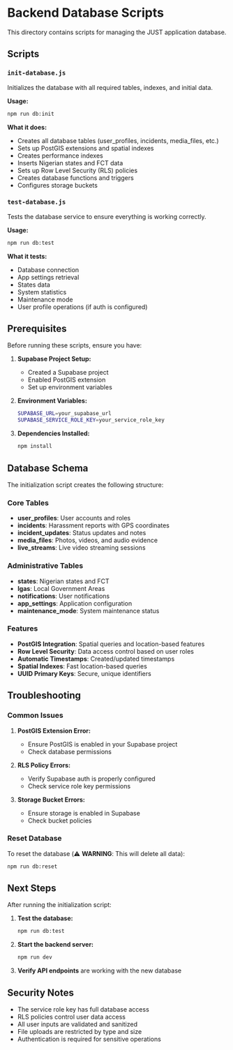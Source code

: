# Backend Database Scripts

This directory contains scripts for managing the JUST application database.

## Scripts

### `init-database.js`
Initializes the database with all required tables, indexes, and initial data.

**Usage:**
```bash
npm run db:init
```

**What it does:**
- Creates all database tables (user_profiles, incidents, media_files, etc.)
- Sets up PostGIS extensions and spatial indexes
- Creates performance indexes
- Inserts Nigerian states and FCT data
- Sets up Row Level Security (RLS) policies
- Creates database functions and triggers
- Configures storage buckets

### `test-database.js`
Tests the database service to ensure everything is working correctly.

**Usage:**
```bash
npm run db:test
```

**What it tests:**
- Database connection
- App settings retrieval
- States data
- System statistics
- Maintenance mode
- User profile operations (if auth is configured)

## Prerequisites

Before running these scripts, ensure you have:

1. **Supabase Project Setup:**
   - Created a Supabase project
   - Enabled PostGIS extension
   - Set up environment variables

2. **Environment Variables:**
   ```bash
   SUPABASE_URL=your_supabase_url
   SUPABASE_SERVICE_ROLE_KEY=your_service_role_key
   ```

3. **Dependencies Installed:**
   ```bash
   npm install
   ```

## Database Schema

The initialization script creates the following structure:

### Core Tables
- **user_profiles**: User accounts and roles
- **incidents**: Harassment reports with GPS coordinates
- **incident_updates**: Status updates and notes
- **media_files**: Photos, videos, and audio evidence
- **live_streams**: Live video streaming sessions

### Administrative Tables
- **states**: Nigerian states and FCT
- **lgas**: Local Government Areas
- **notifications**: User notifications
- **app_settings**: Application configuration
- **maintenance_mode**: System maintenance status

### Features
- **PostGIS Integration**: Spatial queries and location-based features
- **Row Level Security**: Data access control based on user roles
- **Automatic Timestamps**: Created/updated timestamps
- **Spatial Indexes**: Fast location-based queries
- **UUID Primary Keys**: Secure, unique identifiers

## Troubleshooting

### Common Issues

1. **PostGIS Extension Error:**
   - Ensure PostGIS is enabled in your Supabase project
   - Check database permissions

2. **RLS Policy Errors:**
   - Verify Supabase auth is properly configured
   - Check service role key permissions

3. **Storage Bucket Errors:**
   - Ensure storage is enabled in Supabase
   - Check bucket policies

### Reset Database

To reset the database (⚠️ **WARNING**: This will delete all data):

```bash
npm run db:reset
```

## Next Steps

After running the initialization script:

1. **Test the database:**
   ```bash
   npm run db:test
   ```

2. **Start the backend server:**
   ```bash
   npm run dev
   ```

3. **Verify API endpoints** are working with the new database

## Security Notes

- The service role key has full database access
- RLS policies control user data access
- All user inputs are validated and sanitized
- File uploads are restricted by type and size
- Authentication is required for sensitive operations
